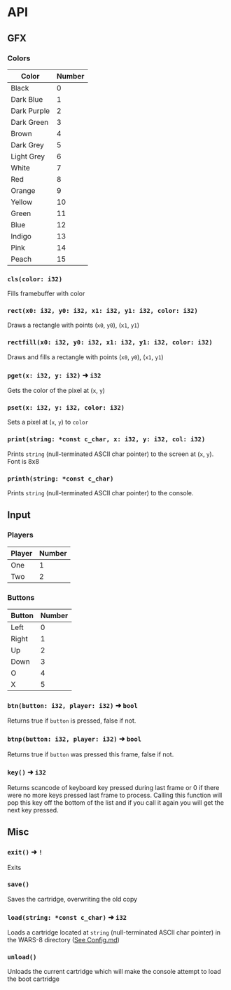 # API

## GFX

### Colors
| Color       | Number |
|-------------|--------|
| Black       | 0      |
| Dark Blue   | 1      |
| Dark Purple | 2      |
| Dark Green  | 3      |
| Brown       | 4      |
| Dark Grey   | 5      |
| Light Grey  | 6      |
| White       | 7      |
| Red         | 8      |
| Orange      | 9      |
| Yellow      | 10     |
| Green       | 11     |
| Blue        | 12     |
| Indigo      | 13     |
| Pink        | 14     |
| Peach       | 15     |

### `cls(color: i32)`
Fills framebuffer with color

### `rect(x0: i32, y0: i32, x1: i32, y1: i32, color: i32)`
Draws a rectangle with points (`x0`, `y0`), (`x1`, `y1`)

### `rectfill(x0: i32, y0: i32, x1: i32, y1: i32, color: i32)`
Draws and fills a rectangle with points (`x0`, `y0`), (`x1`, `y1`)

### `pget(x: i32, y: i32)` ➜ `i32`
Gets the color of the pixel at (`x`, `y`)

### `pset(x: i32, y: i32, color: i32)`
Sets a pixel at (`x`, `y`) to `color`

### `print(string: *const c_char, x: i32, y: i32, col: i32)`
Prints `string` (null-terminated ASCII char pointer) to the screen at (`x`, `y`).  Font is 8x8

### `printh(string: *const c_char)`
Prints `string` (null-terminated ASCII char pointer) to the console.

## Input 

### Players
| Player | Number |
|--------|--------|
| One    | 1      |
| Two    | 2      |

### Buttons
| Button | Number |
|--------|--------|
| Left   | 0      |
| Right  | 1      |
| Up     | 2      |
| Down   | 3      |
| O      | 4      |
| X      | 5      |

### `btn(button: i32, player: i32)` ➜ `bool`
Returns true if `button` is pressed, false if not.

### `btnp(button: i32, player: i32)` ➜ `bool`
Returns true if `button` was pressed this frame, false if not.

### `key()` ➜ `i32`
Returns scancode of keyboard key pressed during last frame or 0 if there were no more keys pressed last frame to process. Calling this function will pop this key off the bottom of the list and if you call it again you will get the next key pressed.

## Misc

### `exit()` ➜ `!`
Exits

### `save()`
Saves the cartridge, overwriting the old copy

### `load(string: *const c_char)` ➜ `i32`
Loads a cartridge located at `string` (null-terminated ASCII char pointer) in the WARS-8 directory ([See Config.md](/Config.md))

### `unload()`
Unloads the current cartridge which will make the console attempt to load the boot cartridge
